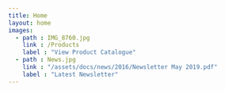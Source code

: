 ```yaml
---
title: Home
layout: home
images:
  - path : IMG_8760.jpg
    link : /Products
    label : "View Product Catalogue"
  - path : News.jpg
    link : "/assets/docs/news/2016/Newsletter May 2019.pdf"
    label : "Latest Newsletter"
---
```

